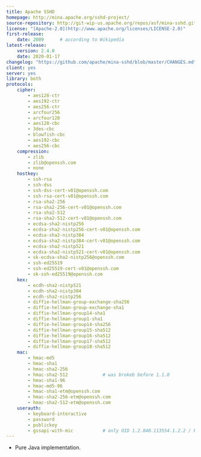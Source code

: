 ```yaml
---
title: Apache SSHD
homepage: http://mina.apache.org/sshd-project/
source-repository: http://git-wip-us.apache.org/repos/asf/mina-sshd.git
license: "[Apache-2.0](http://www.apache.org/licenses/LICENSE-2.0)"
first-release:
    date: 2009      # according to Wikipedia
latest-release:
    version: 2.4.0
    date: 2020-01-17
changelog: "https://github.com/apache/mina-sshd/blob/master/CHANGES.md"
client: yes
server: yes
library: both
protocols:
    cipher:
        - aes128-ctr
        - aes192-ctr
        - aes256-ctr
        - arcfour256
        - arcfour128
        - aes128-cbc
        - 3des-cbc
        - blowfish-cbc
        - aes192-cbc
        - aes256-cbc
    compression:
        - zlib
        - zlib@openssh.com
        - none
    hostkey:
        - ssh-rsa
        - ssh-dss
        - ssh-dss-cert-v01@openssh.com
        - ssh-rsa-cert-v01@openssh.com
        - rsa-sha2-256
        - rsa-sha2-256-cert-v01@openssh.com
        - rsa-sha2-512
        - rsa-sha2-512-cert-v01@openssh.com
        - ecdsa-sha2-nistp256
        - ecdsa-sha2-nistp256-cert-v01@openssh.com
        - ecdsa-sha2-nistp384
        - ecdsa-sha2-nistp384-cert-v01@openssh.com
        - ecdsa-sha2-nistp521
        - ecdsa-sha2-nistp521-cert-v01@openssh.com
        - sk-ecdsa-sha2-nistp256@openssh.com
        - ssh-ed25519
        - ssh-ed25519-cert-v01@openssh.com
        - sk-ssh-ed25519@openssh.com
    kex:
        - ecdh-sha2-nistp521
        - ecdh-sha2-nistp384
        - ecdh-sha2-nistp256
        - diffie-hellman-group-exchange-sha256
        - diffie-hellman-group-exchange-sha1
        - diffie-hellman-group14-sha1
        - diffie-hellman-group1-sha1
        - diffie-hellman-group14-sha256
        - diffie-hellman-group15-sha512
        - diffie-hellman-group16-sha512
        - diffie-hellman-group17-sha512
        - diffie-hellman-group18-sha512
    mac:
        - hmac-md5
        - hmac-sha1
        - hmac-sha2-256
        - hmac-sha2-512             # was brokeb before 1.1.0
        - hmac-sha1-96
        - hmac-md5-96
        - hmac-sha1-etm@openssh.com
        - hmac-sha2-256-etm@openssh.com
        - hmac-sha2-512-etm@openssh.com
    userauth:
        - keyboard-interactive
        - password
        - publickey
        - gssapi-with-mic           # only OID 1.2.840.113554.1.2.2 / Kerberos
---
```

* Pure Java implementation.
